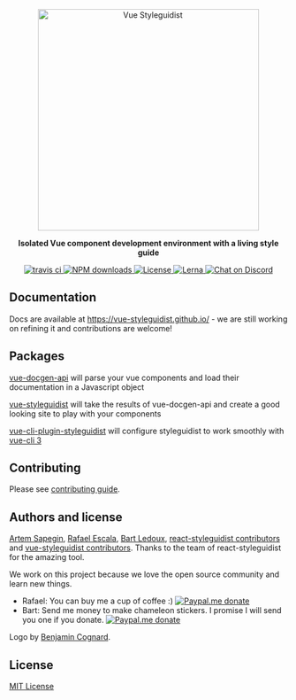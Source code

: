 <div align="center" markdown="1" style="text-align:center">
    <img src="packages/vue-styleguidist/assets/logo-withtext.png" alt="Vue Styleguidist" width="400">

**Isolated Vue component development environment with a living style guide**

<div class="badge-npmdownloads">
<a href="https://travis-ci.com/vue-styleguidist/vue-styleguidist">
    <img src="https://travis-ci.com/vue-styleguidist/vue-styleguidist.svg?branch=dev" alt="travis ci">
</a>
<a href="https://npmjs.org/package/vue-styleguidist" title="View this project on NPM">
    <img src="https://img.shields.io/npm/dm/vue-styleguidist.svg" alt="NPM downloads" />
</a>
<a href="LICENSE">
    <img src="https://img.shields.io/npm/l/vue-styleguidist.svg" alt="License">
</a>
<a href="https://lernajs.io/">
    <img src="https://img.shields.io/badge/maintained%20with-lerna-cc00ff.svg" alt="Lerna">
</a>
<a href="https://discordapp.com/channels/325477692906536972/538786416092512278">
    <img src="https://img.shields.io/discord/325477692906536972.svg?logo=discord"
alt="Chat on Discord">
</a>
</div>
</div>

## Documentation

Docs are available at https://vue-styleguidist.github.io/ - we are still working on refining it and contributions are welcome!

## Packages

[vue-docgen-api](packages/vue-docgen-api) will parse your vue components and load their documentation in a Javascript object

[vue-styleguidist](packages/vue-styleguidist) will take the results of vue-docgen-api and create a good looking site to play with your components

[vue-cli-plugin-styleguidist](packages/vue-cli-plugin-styleguidist) will configure styleguidist to work smoothly with [vue-cli 3](https://cli.vuejs.org/guide/)

## Contributing

Please see [contributing guide](https://github.com/vue-styleguidist/vue-styleguidist/blob/master/.github/CONTRIBUTING.md).

## Authors and license

[Artem Sapegin](http://sapegin.me), [Rafael Escala](https://github.com/rafaesc), [Bart Ledoux](https://github.com/elevatebart), [react-styleguidist contributors](https://github.com/styleguidist/react-styleguidist/graphs/contributors) and [vue-styleguidist contributors](https://github.com/vue-styleguidist/vue-styleguidist/graphs/contributors). Thanks to the team of react-styleguidist for the amazing tool.

We work on this project because we love the open source community and learn new things.

- Rafael: You can buy me a cup of coffee :) [![Paypal.me donate](https://img.shields.io/badge/Paypal.me-donate-yellow.svg)](https://www.paypal.me/rafaesc)
- Bart: Send me money to make chameleon stickers. I promise I will send you one if you donate. [![Paypal.me donate](https://img.shields.io/badge/Paypal.me-donate-yellow.svg)](https://www.paypal.me/elevatebart)

Logo by [Benjamin Cognard](https://twitter.com/benbnur).

## License

[MIT License](https://github.com/vue-styleguidist/vue-styleguidist/blob/master/LICENSE)
